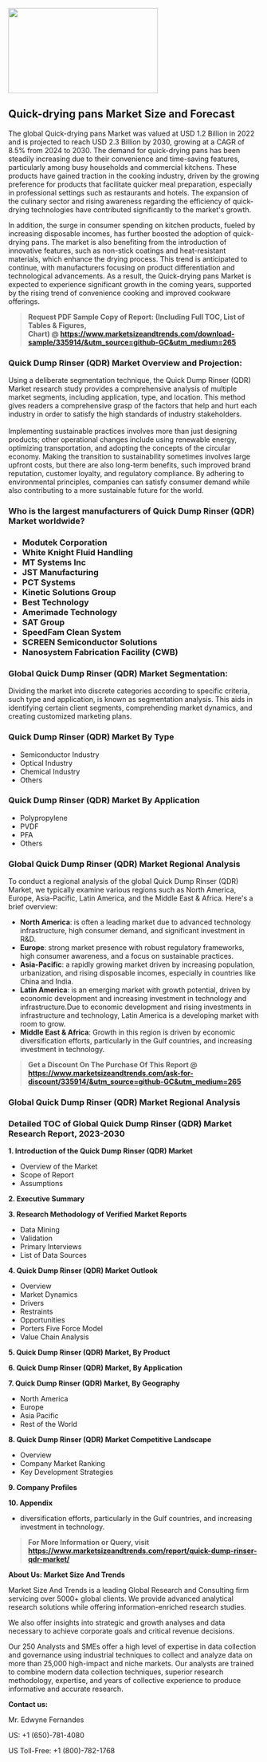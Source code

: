<p><img class="alignnone size-medium wp-image-20088" src="https://ffe5etoiles.com/wp-content/uploads/2024/12/MST1-300x171.png" alt="" width="300" height="171" /></p><h2>Quick-drying pans Market Size and Forecast</h2><p>The global Quick-drying pans Market was valued at USD 1.2 Billion in 2022 and is projected to reach USD 2.3 Billion by 2030, growing at a CAGR of 8.5% from 2024 to 2030. The demand for quick-drying pans has been steadily increasing due to their convenience and time-saving features, particularly among busy households and commercial kitchens. These products have gained traction in the cooking industry, driven by the growing preference for products that facilitate quicker meal preparation, especially in professional settings such as restaurants and hotels. The expansion of the culinary sector and rising awareness regarding the efficiency of quick-drying technologies have contributed significantly to the market's growth.</p><p>In addition, the surge in consumer spending on kitchen products, fueled by increasing disposable incomes, has further boosted the adoption of quick-drying pans. The market is also benefiting from the introduction of innovative features, such as non-stick coatings and heat-resistant materials, which enhance the drying process. This trend is anticipated to continue, with manufacturers focusing on product differentiation and technological advancements. As a result, the Quick-drying pans Market is expected to experience significant growth in the coming years, supported by the rising trend of convenience cooking and improved cookware offerings.</p></p><blockquote id="" class=""><strong>Request PDF Sample Copy of Report: (Including Full TOC, List of Tables &amp; Figures, Chart)&nbsp;@&nbsp;<strong><a href="https://www.marketsizeandtrends.com/download-sample/335914/&utm_source=github-GC&utm_medium=265" target="_blank">https://www.marketsizeandtrends.com/download-sample/335914/&utm_source=github-GC&utm_medium=265</a></strong></strong></blockquote><h3 id="" class="">Quick Dump Rinser (QDR) Market&nbsp;Overview and Projection:</h3><p id="" class="">Using a deliberate segmentation technique, the Quick Dump Rinser (QDR) Market research study provides a comprehensive analysis of multiple market segments, including application, type, and location. This method gives readers a comprehensive grasp of the factors that help and hurt each industry in order to satisfy the high standards of industry stakeholders. <br /> <br />Implementing sustainable practices involves more than just designing products; other operational changes include using renewable energy, optimizing transportation, and adopting the concepts of the circular economy. Making the transition to sustainability sometimes involves large upfront costs, but there are also long-term benefits, such improved brand reputation, customer loyalty, and regulatory compliance. By adhering to environmental principles, companies can satisfy consumer demand while also contributing to a more sustainable future for the world.</p><h3 id="" class="">Who is the largest manufacturers of&nbsp;Quick Dump Rinser (QDR) Market worldwide?</h3><h3 class=""><p><ul><li>Modutek Corporation </li><li> White Knight Fluid Handling </li><li> MT Systems Inc </li><li> JST Manufacturing </li><li> PCT Systems </li><li> Kinetic Solutions Group </li><li> Best Technology </li><li> Amerimade Technology </li><li> SAT Group </li><li> SpeedFam Clean System </li><li> SCREEN Semiconductor Solutions </li><li> Nanosystem Fabrication Facility (CWB)</li></ul></p></h3><h3 id="" class="">Global&nbsp;Quick Dump Rinser (QDR) Market Segmentation:</h3><p id="" class="">Dividing the market into discrete categories according to specific criteria, such type and application, is known as segmentation analysis. This aids in identifying certain client segments, comprehending market dynamics, and creating customized marketing plans.</p><h3 id="" class="">Quick Dump Rinser (QDR) Market&nbsp;By Type</h3><p><p><ul><li>Semiconductor Industry</li><li> Optical Industry</li><li> Chemical Industry</li><li> Others</p></li></ul></p></p><h3 id="" class="">Quick Dump Rinser (QDR) Market&nbsp;By Application</h3><p class=""><p><ul><li>Polypropylene</li><li> PVDF</li><li> PFA</li><li> Others</li></ul></p></p><h3 id="" class="">Global Quick Dump Rinser (QDR) Market Regional Analysis</h3><p id="" class="">To conduct a regional analysis of the global Quick Dump Rinser (QDR) Market, we typically examine various regions such as North America, Europe, Asia-Pacific, Latin America, and the Middle East &amp; Africa. Here's a brief overview:</p><ul><li><strong>North America</strong>: is often a leading market due to advanced technology infrastructure, high consumer demand, and significant investment in R&amp;D.</li><li><strong>Europe</strong>: strong market presence with robust regulatory frameworks, high consumer awareness, and a focus on sustainable practices.</li><li><strong>Asia-Pacific</strong>: a rapidly growing market driven by increasing population, urbanization, and rising disposable incomes, especially in countries like China and India.</li><li><strong>Latin America</strong>: is an emerging market with growth potential, driven by economic development and increasing investment in technology and infrastructure.Due to economic development and rising investments in infrastructure and technology, Latin America is a developing market with room to grow.</li><li><strong>Middle East &amp; Africa</strong>: Growth in this region is driven by economic diversification efforts, particularly in the Gulf countries, and increasing investment in technology.</li></ul><blockquote id="" class=""><strong>Get a Discount On The Purchase Of This Report @ <strong><a href="https://www.marketsizeandtrends.com/ask-for-discount/335914/&utm_source=github-GC&utm_medium=265" target="_blank">https://www.marketsizeandtrends.com/ask-for-discount/335914/&utm_source=github-GC&utm_medium=265</a></strong></strong></blockquote><h3 id="" class="">Global Quick Dump Rinser (QDR) Market Regional Analysis</h3><h3 id="" class="">Detailed TOC of Global Quick Dump Rinser (QDR) Market Research Report, 2023-2030</h3><p id="" class=""><strong>1. Introduction of the Quick Dump Rinser (QDR) Market</strong></p><ul><li>Overview of the Market</li><li>Scope of Report</li><li>Assumptions</li></ul><p id="" class=""><strong>2. Executive Summary</strong></p><p id="" class=""><strong>3. Research Methodology of Verified Market Reports</strong></p><ul><li>Data Mining</li><li>Validation</li><li>Primary Interviews</li><li>List of Data Sources</li></ul><p id="" class=""><strong>4. Quick Dump Rinser (QDR) Market Outlook</strong></p><ul><li>Overview</li><li>Market Dynamics</li><li>Drivers</li><li>Restraints</li><li>Opportunities</li><li>Porters Five Force Model</li><li>Value Chain Analysis</li></ul><p id="" class=""><strong>5. Quick Dump Rinser (QDR) Market, By Product</strong></p><p id="" class=""><strong>6. Quick Dump Rinser (QDR) Market, By Application</strong></p><p id="" class=""><strong>7. Quick Dump Rinser (QDR) Market, By Geography</strong></p><ul><li>North America</li><li>Europe</li><li>Asia Pacific</li><li>Rest of the World</li></ul><p id="" class=""><strong>8. Quick Dump Rinser (QDR) Market Competitive Landscape</strong></p><ul><li>Overview</li><li>Company Market Ranking</li><li>Key Development Strategies</li></ul><p id="" class=""><strong>9. Company Profiles</strong></p><p id="" class=""><strong>10. Appendix</strong></p><ul><li>diversification efforts, particularly in the Gulf countries, and increasing investment in technology.</li></ul><blockquote id="" class=""><strong>For More Information or Query, visit <strong><strong><a href="https://www.marketsizeandtrends.com/report/quick-dump-rinser-qdr-market/" target="_blank">https://www.marketsizeandtrends.com/report/quick-dump-rinser-qdr-market/</a></strong></strong></strong></blockquote><p id="" class=""><strong>About Us: Market Size And Trends</strong></p><p id="" class="">Market Size And Trends is a leading Global Research and Consulting firm servicing over 5000+ global clients. We provide advanced analytical research solutions while offering information-enriched research studies.</p><p id="" class="">We also offer insights into strategic and growth analyses and data necessary to achieve corporate goals and critical revenue decisions.</p><p id="" class="">Our 250 Analysts and SMEs offer a high level of expertise in data collection and governance using industrial techniques to collect and analyze data on more than 25,000 high-impact and niche markets. Our analysts are trained to combine modern data collection techniques, superior research methodology, expertise, and years of collective experience to produce informative and accurate research.</p><p id="" class=""><strong>Contact us:</strong></p><p id="" class="">Mr. Edwyne Fernandes</p><p id="" class="">US: +1 (650)-781-4080</p><p id="" class="">US Toll-Free: +1 (800)-782-1768</p>
